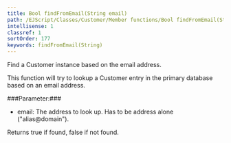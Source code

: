 ```yaml
---
title: Bool findFromEmail(String email)
path: /EJScript/Classes/Customer/Member functions/Bool findFromEmail(String email)
intellisense: 1
classref: 1
sortOrder: 177
keywords: findFromEmail(String)
---
```


Find a Customer instance based on the email address.

This function will try to lookup a Customer entry in the primary database based on an email address.



###Parameter:###


 - email: The address to look up. Has to be address alone ("alias@domain").


Returns true if found, false if not found.


